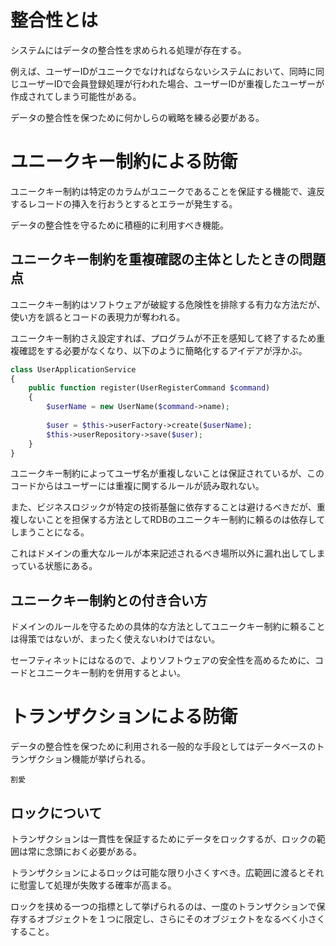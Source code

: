 # 整合性とは

システムにはデータの整合性を求められる処理が存在する。

例えば、ユーザーIDがユニークでなければならないシステムにおいて、同時に同じユーザーIDで会員登録処理が行われた場合、ユーザーIDが重複したユーザーが作成されてしまう可能性がある。

データの整合性を保つために何かしらの戦略を練る必要がある。

# ユニークキー制約による防衛

ユニークキー制約は特定のカラムがユニークであることを保証する機能で、違反するレコードの挿入を行おうとするとエラーが発生する。

データの整合性を守るために積極的に利用すべき機能。

## ユニークキー制約を重複確認の主体としたときの問題点

ユニークキー制約はソフトウェアが破綻する危険性を排除する有力な方法だが、使い方を誤るとコードの表現力が奪われる。

ユニークキー制約さえ設定すれば、プログラムが不正を感知して終了するため重複確認をする必要がなくなり、以下のように簡略化するアイデアが浮かぶ。

```php
class UserApplicationService
{
    public function register(UserRegisterCommand $command)
    {
        $userName = new UserName($command->name);
        
        $user = $this->userFactory->create($userName);
        $this->userRepository->save($user);
    }
}
```

ユニークキー制約によってユーザ名が重複しないことは保証されているが、このコードからはユーザーには重複に関するルールが読み取れない。

また、ビジネスロジックが特定の技術基盤に依存することは避けるべきだが、重複しないことを担保する方法としてRDBのユニークキー制約に頼るのは依存してしまうことになる。

これはドメインの重大なルールが本来記述されるべき場所以外に漏れ出してしまっている状態にある。

## ユニークキー制約との付き合い方

ドメインのルールを守るための具体的な方法としてユニークキー制約に頼ることは得策ではないが、まったく使えないわけではない。

セーフティネットにはなるので、よりソフトウェアの安全性を高めるために、コードとユニークキー制約を併用するとよい。

# トランザクションによる防衛

データの整合性を保つために利用される一般的な手段としてはデータベースのトランザクション機能が挙げられる。

`割愛`

## ロックについて

トランザクションは一貫性を保証するためにデータをロックするが、ロックの範囲は常に念頭におく必要がある。

トランザクションによるロックは可能な限り小さくすべき。広範囲に渡るとそれに慰霊して処理が失敗する確率が高まる。

ロックを挟める一つの指標として挙げられるのは、一度のトランザクションで保存するオブジェクトを１つに限定し、さらにそのオブジェクトをなるべく小さくすること。

